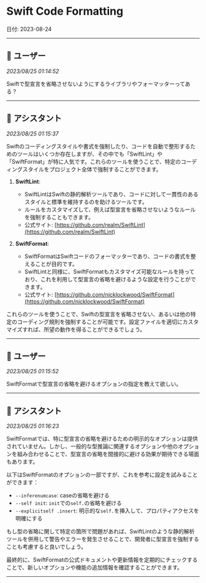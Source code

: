 # Swift Code Formatting

日付: 2023-08-24

---

## 👤 ユーザー
*2023/08/25 01:14:52*

Swiftで型宣言を省略させないようにするライブラリやフォーマッターってある？

---

## 🤖 アシスタント
*2023/08/25 01:15:37*

Swiftのコーディングスタイルや書式を強制したり、コードを自動で整形するためのツールはいくつか存在しますが、その中でも「SwiftLint」や「SwiftFormat」が特に人気です。これらのツールを使うことで、特定のコーディングスタイルをプロジェクト全体で強制することができます。

1. **SwiftLint**:
   - SwiftLintはSwiftの静的解析ツールであり、コードに対して一貫性のあるスタイルと標準を維持するのを助けるツールです。
   - ルールをカスタマイズして、例えば型宣言を省略させないようなルールを強制することもできます。
   - 公式サイト: [https://github.com/realm/SwiftLint](https://github.com/realm/SwiftLint)

2. **SwiftFormat**:
   - SwiftFormatはSwiftコードのフォーマッターであり、コードの書式を整えることが目的です。
   - SwiftLintと同様に、SwiftFormatもカスタマイズ可能なルールを持っており、これを利用して型宣言の省略を避けるような設定を行うことができます。
   - 公式サイト: [https://github.com/nicklockwood/SwiftFormat](https://github.com/nicklockwood/SwiftFormat)

これらのツールを使うことで、Swiftの型宣言を省略させない、あるいは他の特定のコーディング規則を強制することが可能です。設定ファイルを適切にカスタマイズすれば、所望の動作を得ることができるでしょう。

---

## 👤 ユーザー
*2023/08/25 01:15:52*

SwiftFormatで型宣言の省略を避けるオプションの指定を教えて欲しい。

---

## 🤖 アシスタント
*2023/08/25 01:16:23*

SwiftFormatでは、特に型宣言の省略を避けるための明示的なオプションは提供されていません。しかし、一般的な型推論に関連するオプションや他のオプションを組み合わせることで、型宣言の省略を間接的に避ける効果が期待できる場面もあります。

以下はSwiftFormatのオプションの一部ですが、これを参考に設定を試みることができます：

- `--inferenumcase`: caseの省略を避ける
- `--self init`: `init`での`self.`の省略を避ける
- `--explicitself .insert`: 明示的な`self.`を挿入して、プロパティアクセスを明確にする

もし型の省略に関して特定の箇所で問題があれば、SwiftLintのような静的解析ツールを併用して警告やエラーを発生させることで、開発者に型宣言を強制することも考慮すると良いでしょう。

最終的に、SwiftFormatの公式ドキュメントや更新情報を定期的にチェックすることで、新しいオプションや機能の追加情報を確認することができます。

---

